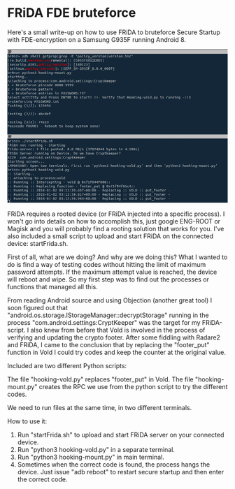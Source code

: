 # FRiDA FDE bruteforce

Here's a small write-up on how to use FRiDA to bruteforce Secure Startup with FDE-encryption on a Samsung G935F running Android 8.

![ExampleImage](/fde_example.png?raw=true "Title")

FRiDA requires a rooted device (or FRiDA injected into a specific process). I won't go into details on how to accomplish this, just google ENG-ROOT or Magisk and you will probably
find a rooting solution that works for you. I've also included a small script to upload and start FRiDA on the connected device: startFrida.sh.

First of all, what are we doing? And why are we doing this? What I wanted to do is find a way of testing codes without hitting the limit of maximum password attempts. If the maximum attempt value is reached, the device will reboot and wipe. So my first step was to find out the processes or functions that managed all this.

From reading Android source and using Objection (another great tool) I soon figured out that  "android.os.storage.IStorageManager::decryptStorage" running in the process "com.android.settings:CryptKeeper" was the target for my FRiDA-script. I also knew from before that Vold is involved in the process of verifying and updating the crypto footer.
After some fiddling with Radare2 and FRiDA, I came to the conclusion that by replacing the "footer_put" function in Vold I could try codes and keep the counter at the original value.

Included are two different Python scripts:

The file "hooking-vold.py" replaces "footer_put" in Vold.
The file "hooking-mount.py" creates the RPC we use from the python script to try the different codes.

We need to run files at the same time, in two different terminals.

How to use it:

1. Run "startFrida.sh" to upload and start FRiDA server on your connected device.
2. Run "python3 hooking-vold.py" in a separate terminal.
3. Run "python3 hooking-mount.py" in main terminal.
4. Sometimes when the correct code is found, the process hangs the device. Just issue "adb reboot" to restart secure startup and then enter the correct code.
